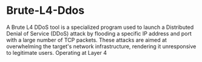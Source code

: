 # Brute-L4-Ddos
A Brute L4 DDoS tool is a specialized program used to launch a Distributed Denial of Service (DDoS) attack by flooding a specific IP address and port with a large number of TCP packets. These attacks are aimed at overwhelming the target's network infrastructure, rendering it unresponsive to legitimate users. Operating at Layer 4
